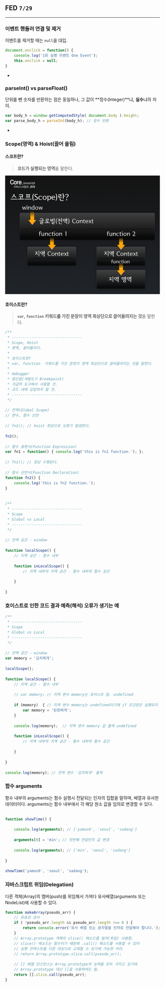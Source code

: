 ## FED `7/29`

---

### 이벤트 핸들러 연결 및 제거

이벤트를 제거할 때는 `null`을 대입.

```js
document.onclick = function() {
	console.log('1회 실행 이벤트 One Event');
	this.onclick = null;
}
```

-

### parseInt() vs parseFloat()

단위를 뺀 숫자를 반환하는 점은 동일하나, 그 값이 **정수(Integer)**냐, **실수**냐의 차이.

```js
var body_h = window.getComputedStyle( document.body ).height;
var parse_body_h = parseInt(body_h); // 정수 반환
```

-

### **Scope(영역)** & **Hoist(끌어 올림)**

#### 스코프란?

> **코드가 실행되는 영역**을 말한다.

![Scope](images/scope.png)

#### 호이스트란?

> **`var`, `function` 키워드를 가진 문장이 영역 최상단으로 끌어올려지는 것**을 말한다.

```js
/**
 * --------------------------------
 * Scope, Hoist
 * 영역, 끌어올리다.
 *
 * 호이스트란?
 * var, function  키워드를 가진 문장이 영역 최상단으로 끌어올려지는 것을 말한다.
 *
 * debugger
 * 중단점(개발도구 Breakpoint)
 * 가급적 도구에서 사용할 것.
 * 코드 내에 삽입하지 말 것.
 * --------------------------------
 */

// 전역(Global Scope)
// 변수, 함수 선언

// fn1(); // hoist 현상으로 오류가 발생한다.

fn2();

// 함수 표현식(Function Expression)
var fn1 = function() { console.log('this is fn1 function.'); };

// fn1(); // 정상 수행된다.

// 함수 선언식(Function Declaration)
function fn2() {
	console.log('this is fn2 function.');
}


/**
 * --------------------------------
 * Scope
 * Global vs Local
 * --------------------------------
 */

// 전역 공간 - window

function localScope() {
	// 지역 공간 - 함수 내부

	function inLocalScope() {
		// 지역 내부의 지역 공간 - 함수 내부의 함수 공간

	}

}
```

### 호이스트로 인한 코드 결과 예측(해석) 오류가 생기는 예

```js
/**
 * --------------------------------
 * Scope
 * Global vs Local
 * --------------------------------
 */

// 전역 공간 - window
var memory = '김치찌개';

localScope();

function localScope() {
	// 지역 공간 - 함수 내부

	// var memory; // 지역 변수 memory는 호이스트 됨. undefined

	if (memory)  { // 지역 변수 memory는 undefined이기에 if 조건문은 실행되지 않음.
		var memory = '된장찌개';
	}

	console.log(memory);  // 지역 변수 memory 값 출력 undefined

	function inLocalScope() {
		// 지역 내부의 지역 공간 - 함수 내부의 함수 공간

	}

}

console.log(memory); // 전역 변수 '김치찌개' 출력
```

### 함수 arguments

함수 내부의 arguments는 함수 실행시 전달되는 인자의 집합을 말하며, 배열과 유사한 데이터이다. arguments는 함수 내부에서 각 해당 원소 값을 임의로 변경할 수 있다.

```js

function showTime() {

	console.log(arguments); // ['yamoo9', 'seoul', 'sadang']

	arguments[0] = 'min'; // 첫번째 전달인자 값 변경

	console.log(arguments); // ['min', 'seoul', 'sadang']

}

showTime('yamoo9', 'seoul', 'sadang');

```

### 자바스크립트 위임(Delegation)

다른 객체(Array)의 멤버(push)를 위임해서 가져다
유사배열(arguments 또는 NodeList)에 사용할 수 있다.

```js
function makeArray(pseudo_arr) {
	// 유효성 검사
	if ( !pseudo_arr.length && pseudo_arr.length !== 0 ) {
		return console.error('유사 배열 또는 문자열을 인자로 전달해야 합니다.');
	}
	// Array.prototype 객체의 slice() 메소드를 빌려(위임) 사용함.
	// slice() 메소드는 함수이기 때문에 .call() 메소드를 사용할 수 있어
	// 실행 컨텍스트를 다른 대상으로 교체할 수 있기에 가능한 처리.
	// return Array.prototype.slice.call(pseudo_arr);

	// [] 배열 인스턴스는 Array.prototype의 능력을 모두 가지고 있기에
	// Array.prototype 대신 []을 사용하여도 됨.
	return [].slice.call(pseudo_arr);
}
```